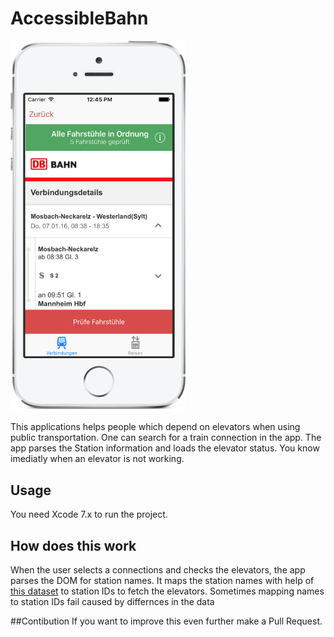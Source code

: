 # AccessibleBahn
<img src="https://raw.githubusercontent.com/lightsprint09/AccessibleBahn/master/Screenshot-2.png" width="280">


This applications helps people which depend on elevators when using public transportation. One can search for a train connection in the app. The app parses the Station information and loads the elevator status. You know imediatly when an elevator is not working.

## Usage
You need Xcode 7.x to run the project.

## How does this work
When the user selects a connections and checks the elevators, the app parses the DOM for station names. It maps the station names with help of [this dataset](http://data.deutschebahn.com/datasets/stationsdaten/) to station IDs to fetch the elevators.
Sometimes mapping names to station IDs fail caused by differnces in the data

##Contibution
If you want to improve this even further make a Pull Request.
